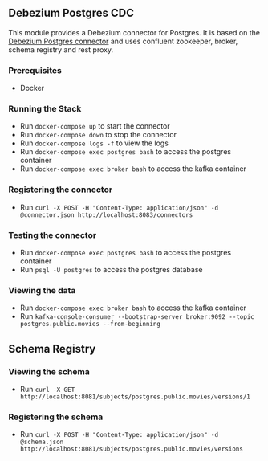 ## Debezium Postgres CDC

This module provides a Debezium connector for Postgres. It is based on the [Debezium Postgres connector](https://debezium.io/documentation/reference/1.0/connectors/postgresql.html)
and uses confluent zookeeper, broker, schema registry and rest proxy.

### Prerequisites
- Docker


### Running the Stack
- Run `docker-compose up` to start the connector
- Run `docker-compose down` to stop the connector
- Run `docker-compose logs -f` to view the logs
- Run `docker-compose exec postgres bash` to access the postgres container
- Run `docker-compose exec broker bash` to access the kafka container


### Registering the connector
- Run `curl -X POST -H "Content-Type: application/json" -d @connector.json http://localhost:8083/connectors`

### Testing the connector
- Run `docker-compose exec postgres bash` to access the postgres container
- Run `psql -U postgres` to access the postgres database

### Viewing the data
- Run `docker-compose exec broker bash` to access the kafka container
- Run `kafka-console-consumer --bootstrap-server broker:9092 --topic postgres.public.movies --from-beginning`


## Schema Registry

### Viewing the schema
- Run `curl -X GET http://localhost:8081/subjects/postgres.public.movies/versions/1`


### Registering the schema
- Run `curl -X POST -H "Content-Type: application/json" -d @schema.json http://localhost:8081/subjects/postgres.public.movies/versions`
